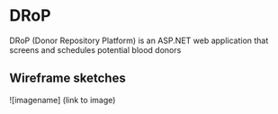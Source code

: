 # DRoP
DRoP (Donor Repository Platform) is an ASP.NET web application that screens and schedules potential blood donors

## Wireframe sketches

![imagename] (link to image)
